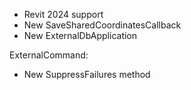- Revit 2024 support
- New SaveSharedCoordinatesCallback
- New ExternalDbApplication

ExternalCommand:

- New SuppressFailures method